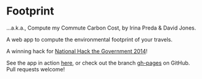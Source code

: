 Footprint
=========

...a.k.a., Compute my Commute Carbon Cost, by Irina Preda & David Jones.

A web app to compute the environmental footprint of your travels.

A winning hack for [National Hack the Government 2014](http://hacks.rewiredstate.org/events/National%20Hack%20the%20Government%202014%20Glasgow)!

See the app in action [here](http://irinapreda.github.io/rewired), or check out the branch [gh-pages](https://github.com/irinapreda/rewired/tree/gh-pages) on GitHub.  Pull requests welcome!
